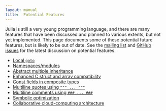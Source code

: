 ```yaml
---
layout: manual
title:  Potential Features
---
```


Julia is still a very young programming language, and there are many features that have been discussed and planned to various extents, but not yet implemented.
This page documents some of these potential future features, but is likely to be out of date. See the [mailing list](http://groups.google.com/group/julia-dev) and [GitHub issues](https://github.com/JuliaLang/julia/issues) for the latest discussion on potential features.

- [Local `goto`](https://github.com/JuliaLang/julia/issues/101)
- [Namespaces/modules](https://github.com/JuliaLang/julia/issues/57)
- [Abstract multiple inheritance](https://github.com/JuliaLang/julia/issues/5)
- [Enhanced C struct and array compatibility](https://github.com/JuliaLang/julia/issues/259)
- [Const fields in composite types](https://github.com/JuliaLang/julia/issues/359)
- [Multiline quotes using `""" ... """`](https://github.com/JuliaLang/julia/issues/70)
- [Multiline comments using `### ... ###`](https://github.com/JuliaLang/julia/issues/69)
- [Symbolic optimization](https://github.com/JuliaLang/julia/issues/32)
- [Collaborative cloud-computing architecture](https://github.com/JuliaLang/julia/issues/273)
